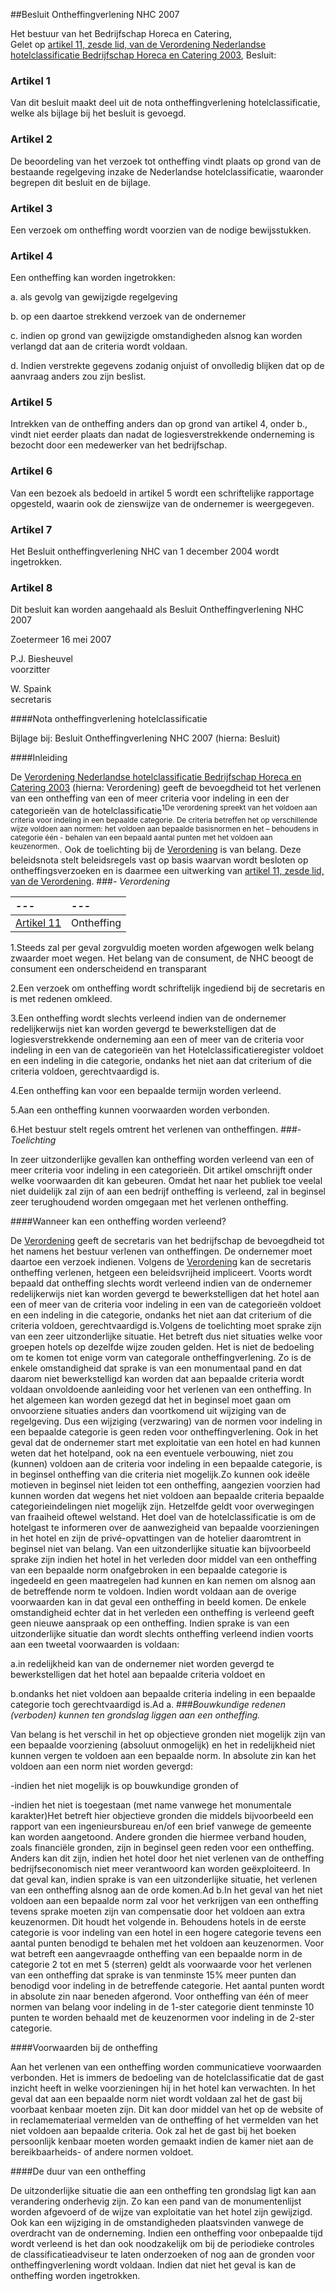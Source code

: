 <meta http-equiv='Content-Type' content='text/html; charset=utf-8' />

##Besluit Ontheffingverlening NHC 2007

Het bestuur van het Bedrijfschap Horeca en Catering,  
Gelet op [artikel 11, zesde lid, van de Verordening Nederlandse hotelclassificatie Bedrijfschap Horeca en Catering 2003](../../../../../../pbo/verordening/nederlandse/hotelclassificatie/bedrijfschap/horeca/en/catering/etc/BWBR0015272/README.md),
Besluit:    

### Artikel  1  

Van dit besluit maakt deel uit de nota ontheffingverlening hotelclassificatie, welke als bijlage bij het besluit is gevoegd. 

### Artikel  2  

De beoordeling van het verzoek tot ontheffing vindt plaats op grond van de bestaande regelgeving inzake de Nederlandse hotelclassificatie, waaronder begrepen dit besluit en de bijlage. 

### Artikel  3  

Een verzoek om ontheffing wordt voorzien van de nodige bewijsstukken. 

### Artikel  4  

Een ontheffing kan worden ingetrokken: 

a. als gevolg van gewijzigde regelgeving  

b. op een daartoe strekkend verzoek van de ondernemer  

c. indien op grond van gewijzigde omstandigheden alsnog kan worden verlangd dat aan de criteria wordt voldaan.  

d. Indien verstrekte gegevens zodanig onjuist of onvolledig blijken dat op de aanvraag anders zou zijn beslist.   

### Artikel  5  

Intrekken van de ontheffing anders dan op grond van artikel 4, onder b., vindt niet eerder plaats dan nadat de logiesverstrekkende onderneming is bezocht door een medewerker van het bedrijfschap. 

### Artikel  6  

Van een bezoek als bedoeld in artikel 5 wordt een schriftelijke rapportage opgesteld, waarin ook de zienswijze van de ondernemer is weergegeven. 

### Artikel  7  

Het Besluit ontheffingverlening NHC van 1 december 2004 wordt ingetrokken.

### Artikel  8  

Dit besluit kan worden aangehaald als Besluit Ontheffingverlening NHC 2007 

Zoetermeer 
16 mei 2007   

P.J. Biesheuvel  
voorzitter  

W. Spaink  
secretaris   

####Nota ontheffingverlening hotelclassificatie

Bijlage bij: Besluit Ontheffingverlening NHC 2007 (hierna: Besluit)

####Inleiding

De [Verordening Nederlandse hotelclassificatie Bedrijfschap Horeca en Catering 2003](../../../../../../pbo/verordening/nederlandse/hotelclassificatie/bedrijfschap/horeca/en/catering/etc/BWBR0015272/README.md) (hierna: Verordening) geeft de bevoegdheid tot het verlenen van een ontheffing van een of meer criteria voor indeling in een der categorieën van de hotelclassificatie<sup>1De verordening spreekt van het voldoen aan criteria voor indeling in een bepaalde categorie. De criteria betreffen het op verschillende wijze voldoen aan normen: het voldoen aan bepaalde basisnormen en het – behoudens in categorie één - behalen van een bepaald aantal punten met het voldoen aan keuzenormen.</sup>. Ook de toelichting bij de [Verordening](../../../../../../pbo/verordening/nederlandse/hotelclassificatie/bedrijfschap/horeca/en/catering/etc/BWBR0015272/README.md) is van belang. Deze beleidsnota stelt beleidsregels vast op basis waarvan wordt besloten op ontheffingsverzoeken en is daarmee een uitwerking van [artikel 11, zesde lid, van de Verordening](../../../../../../pbo/verordening/nederlandse/hotelclassificatie/bedrijfschap/horeca/en/catering/etc/BWBR0015272/README.md).
###*- Verordening*

| --- | --- |
|:---|:---|
|[Artikel 11](../../../../../../pbo/verordening/nederlandse/hotelclassificatie/bedrijfschap/horeca/en/catering/etc/BWBR0015272/README.md) |Ontheffing |

1.Steeds zal per geval zorgvuldig moeten worden afgewogen welk belang zwaarder moet wegen. Het belang van de consument, de NHC beoogt de consument een onderscheidend en transparant

2.Een verzoek om ontheffing wordt schriftelijk ingediend bij de secretaris en is met redenen omkleed.

3.Een ontheffing wordt slechts verleend indien van de ondernemer redelijkerwijs niet kan worden gevergd te bewerkstelligen dat de logiesverstrekkende onderneming aan een of meer van de criteria voor indeling in een van de categorieën van het Hotelclassificatieregister voldoet en een indeling in die categorie, ondanks het niet aan dat criterium of die criteria voldoen, gerechtvaardigd is.

4.Een ontheffing kan voor een bepaalde termijn worden verleend.

5.Aan een ontheffing kunnen voorwaarden worden verbonden.

6.Het bestuur stelt regels omtrent het verlenen van ontheffingen.
###*- Toelichting*

In zeer uitzonderlijke gevallen kan ontheffing worden verleend van een of meer criteria voor indeling in een categorieën. Dit artikel omschrijft onder welke voorwaarden dit kan gebeuren. Omdat het naar het publiek toe veelal niet duidelijk zal zijn of aan een bedrijf ontheffing is verleend, zal in beginsel zeer terughoudend worden omgegaan met het verlenen ontheffing. 

####Wanneer kan een ontheffing worden verleend?

De [Verordening](../../../../../../pbo/verordening/nederlandse/hotelclassificatie/bedrijfschap/horeca/en/catering/etc/BWBR0015272/README.md) geeft de secretaris van het bedrijfschap de bevoegdheid tot het namens het bestuur verlenen van ontheffingen. De ondernemer moet daartoe een verzoek indienen. Volgens de [Verordening](../../../../../../pbo/verordening/nederlandse/hotelclassificatie/bedrijfschap/horeca/en/catering/etc/BWBR0015272/README.md) kan de secretaris ontheffing verlenen, hetgeen een beleidsvrijheid impliceert. Voorts wordt bepaald dat ontheffing slechts wordt verleend indien van de ondernemer redelijkerwijs niet kan worden gevergd te bewerkstelligen dat het hotel aan een of meer van de criteria voor indeling in een van de categorieën voldoet en een indeling in die categorie, ondanks het niet aan dat criterium of die criteria voldoen, gerechtvaardigd is.Volgens de toelichting moet sprake zijn van een zeer uitzonderlijke situatie. Het betreft dus niet situaties welke voor groepen hotels op dezelfde wijze zouden gelden. Het is niet de bedoeling om te komen tot enige vorm van categorale ontheffingverlening. Zo is de enkele omstandigheid dat sprake is van een monumentaal pand en dat daarom niet bewerkstelligd kan worden dat aan bepaalde criteria wordt voldaan onvoldoende aanleiding voor het verlenen van een ontheffing. In het algemeen kan worden gezegd dat het in beginsel moet gaan om onvoorziene situaties anders dan voortkomend uit wijziging van de regelgeving. Dus een wijziging (verzwaring) van de normen voor indeling in een bepaalde categorie is geen reden voor ontheffingverlening. Ook in het geval dat de ondernemer start met exploitatie van een hotel en had kunnen weten dat het hotelpand, ook na een eventuele verbouwing, niet zou (kunnen) voldoen aan de criteria voor indeling in een bepaalde categorie, is in beginsel ontheffing van die criteria niet mogelijk.Zo kunnen ook ideële motieven in beginsel niet leiden tot een ontheffing, aangezien voorzien had kunnen worden dat wegens het niet voldoen aan bepaalde criteria bepaalde categorieindelingen niet mogelijk zijn. Hetzelfde geldt voor overwegingen van fraaiheid oftewel welstand. Het doel van de hotelclassificatie is om de hotelgast te informeren over de aanwezigheid van bepaalde voorzieningen in het hotel en zijn de privé-opvattingen van de hotelier daaromtrent in beginsel niet van belang. Van een uitzonderlijke situatie kan bijvoorbeeld sprake zijn indien het hotel in het verleden door middel van een ontheffing van een bepaalde norm onafgebroken in een bepaalde categorie is ingedeeld en geen maatregelen had kunnen en kan nemen om alsnog aan de betreffende norm te voldoen. Indien wordt voldaan aan de overige voorwaarden kan in dat geval een ontheffing in beeld komen. De enkele omstandigheid echter dat in het verleden een ontheffing is verleend geeft geen nieuwe aanspraak op een ontheffing. Indien sprake is van een uitzonderlijke situatie dan wordt slechts ontheffing verleend indien voorts aan een tweetal voorwaarden is voldaan: 

a.in redelijkheid kan van de ondernemer niet worden gevergd te bewerkstelligen dat het hotel aan bepaalde criteria voldoet en 

b.ondanks het niet voldoen aan bepaalde criteria indeling in een bepaalde categorie toch gerechtvaardigd is.Ad a.
###*Bouwkundige redenen (verboden) kunnen ten grondslag liggen aan een ontheffing.*

Van belang is het verschil in het op objectieve gronden niet mogelijk zijn van een bepaalde voorziening (absoluut onmogelijk) en het in redelijkheid niet kunnen vergen te voldoen aan een bepaalde norm. In absolute zin kan het voldoen aan een norm niet worden gevergd: 

-indien het niet mogelijk is op bouwkundige gronden of

-indien het niet is toegestaan (met name vanwege het monumentale karakter)Het betreft hier objectieve gronden die middels bijvoorbeeld een rapport van een ingenieursbureau en/of een brief vanwege de gemeente kan worden aangetoond. Andere gronden die hiermee verband houden, zoals financiële gronden, zijn in beginsel geen reden voor een ontheffing. Anders kan dit zijn, indien het hotel door het niet verlenen van de ontheffing bedrijfseconomisch niet meer verantwoord kan worden geëxploiteerd. In dat geval kan, indien sprake is van een uitzonderlijke situatie, het verlenen van een ontheffing alsnog aan de orde komen.Ad b.In het geval van het niet voldoen aan een bepaalde norm zal voor het verkrijgen van een ontheffing tevens sprake moeten zijn van compensatie door het voldoen aan extra keuzenormen. Dit houdt het volgende in. Behoudens hotels in de eerste categorie is voor indeling van een hotel in een hogere categorie tevens een aantal punten benodigd te behalen met het voldoen aan keuzenormen. Voor wat betreft een aangevraagde ontheffing van een bepaalde norm in de categorie 2 tot en met 5 (sterren) geldt als voorwaarde voor het verlenen van een ontheffing dat sprake is van tenminste 15% meer punten dan benodigd voor indeling in de betreffende categorie. Het aantal punten wordt in absolute zin naar beneden afgerond. Voor ontheffing van één of meer normen van belang voor indeling in de 1-ster categorie dient tenminste 10 punten te worden behaald met de keuzenormen voor indeling in de 2-ster categorie. 

####Voorwaarden bij de ontheffing

Aan het verlenen van een ontheffing worden communicatieve voorwaarden verbonden. Het is immers de bedoeling van de hotelclassificatie dat de gast inzicht heeft in welke voorzieningen hij in het hotel kan verwachten. In het geval dat aan een bepaalde norm niet wordt voldaan zal het de gast bij voorbaat kenbaar moeten zijn. Dit kan door middel van het op de website of in reclamemateriaal vermelden van de ontheffing of het vermelden van het niet voldoen aan bepaalde criteria. Ook zal het de gast bij het boeken persoonlijk kenbaar moeten worden gemaakt indien de kamer niet aan de bereikbaarheids- of andere normen voldoet.

####De duur van een ontheffing

De uitzonderlijke situatie die aan een ontheffing ten grondslag ligt kan aan verandering onderhevig zijn. Zo kan een pand van de monumentenlijst worden afgevoerd of de wijze van exploitatie van het hotel zijn gewijzigd. Ook kan een wijziging in de omstandigheden plaatsvinden vanwege de overdracht van de onderneming. Indien een ontheffing voor onbepaalde tijd wordt verleend is het dan ook noodzakelijk om bij de periodieke controles de classificatieadviseur te laten onderzoeken of nog aan de gronden voor ontheffingverlening wordt voldaan. Indien dat niet het geval is kan de ontheffing worden ingetrokken. 

